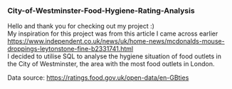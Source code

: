 ### City-of-Westminster-Food-Hygiene-Rating-Analysis

Hello and thank you for checking out my project :)
<br>My inspiration for this project was from this article I came across earlier https://www.independent.co.uk/news/uk/home-news/mcdonalds-mouse-droppings-leytonstone-fine-b2331741.html
<br>I decided to utilise SQL to analyse the hygiene situation of food outlets in the City of Westminster, the area with the most food outlets in London. 

Data source: https://ratings.food.gov.uk/open-data/en-GBties 
